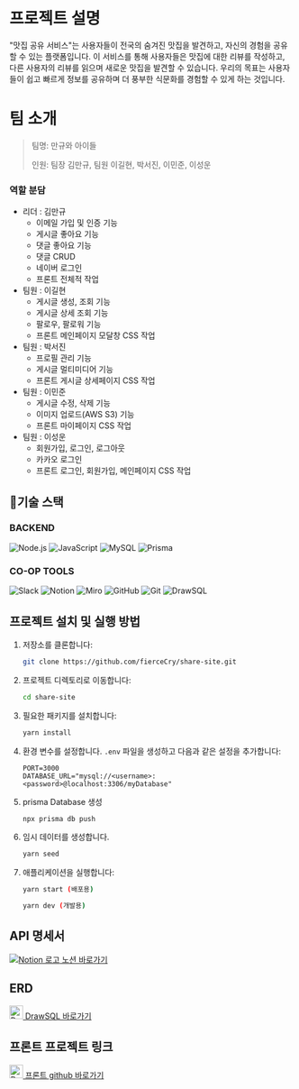 # 프로젝트 설명
"맛집 공유 서비스"는 사용자들이 전국의 숨겨진 맛집을 발견하고, 자신의 경험을 공유할 수 있는 플랫폼입니다. 이 서비스를 통해 사용자들은 맛집에 대한 리뷰를 작성하고, 다른 사용자의 리뷰를 읽으며 새로운 맛집을 발견할 수 있습니다. 우리의 목표는 사용자들이 쉽고 빠르게 정보를 공유하며 더 풍부한 식문화를 경험할 수 있게 하는 것입니다.

# 팀 소개
> 팀명: 만규와 아이들 
> 
> 인원: 팀장 김만규, 팀원 이길현, 박서진, 이민준, 이성운

### 역할 분담
* 리더 : 김만규
  * 이메일 가입 및 인증 기능
  * 게시글 좋아요 기능
  * 댓글 좋아요 기능
  * 댓글 CRUD
  * 네이버 로그인
  * 프론트 전체적 작업
* 팀원 : 이길현
  * 게시글 생성, 조회 기능
  * 게시글 상세 조회 기능
  * 팔로우, 팔로워 기능
  * 프론트 메인페이지 모달창 CSS 작업
* 팀원 : 박서진
  * 프로필 관리 기능
  * 게시글 멀티미디어 기능
  * 프론트 게시글 상세페이지 CSS 작업
* 팀원 : 이민준
  * 게시글 수정, 삭제 기능
  * 이미지 업로드(AWS S3) 기능
  * 프론트 마이페이지 CSS 작업
* 팀원 : 이성운
  * 회원가입, 로그인, 로그아웃
  * 카카오 로그인
  * 프론트 로그인, 회원가입, 메인페이지 CSS 작업

## 🔧기술 스택

### BACKEND
![Node.js](https://img.shields.io/badge/node.js-339933?style=for-the-badge&logo=Node.js&logoColor=white) ![JavaScript](https://img.shields.io/badge/javascript-F7DF1E?style=for-the-badge&logo=javascript&logoColor=black) ![MySQL](https://img.shields.io/badge/mysql-4479A1?style=for-the-badge&logo=mysql&logoColor=white) ![Prisma](https://img.shields.io/badge/Prisma-3982CE?style=for-the-badge&logo=prisma&logoColor=white)

### CO-OP TOOLS
![Slack](https://img.shields.io/badge/Slack-4A154B?style=for-the-badge&logo=Slack&logoColor=white) ![Notion](https://img.shields.io/badge/Notion-000000?style=for-the-badge&logo=Notion&logoColor=white) ![Miro](https://img.shields.io/badge/Miro-FFD700?style=for-the-badge&logo=miro&logoColor=black) ![GitHub](https://img.shields.io/badge/github-181717?style=for-the-badge&logo=github&logoColor=white) ![Git](https://img.shields.io/badge/git-F05032?style=for-the-badge&logo=git&logoColor=white) ![DrawSQL](https://img.shields.io/badge/DrawSQL-007ACC?style=for-the-badge&logo=drawsql&logoColor=white)

## 프로젝트 설치 및 실행 방법

1. 저장소를 클론합니다:
    ```bash
    git clone https://github.com/fierceCry/share-site.git
    ```

2. 프로젝트 디렉토리로 이동합니다:
    ```bash
    cd share-site
    ```

3. 필요한 패키지를 설치합니다:
    ```bash
    yarn install
    ```

4. 환경 변수를 설정합니다. `.env` 파일을 생성하고 다음과 같은 설정을 추가합니다:
    ```
    PORT=3000
    DATABASE_URL="mysql://<username>:<password>@localhost:3306/myDatabase"
    ```

5. prisma Database 생성
    ```bash
    npx prisma db push
    ```
6. 임시 데이터를 생성합니다.
    ```bash
    yarn seed
    ```

7. 애플리케이션을 실행합니다:

    ```bash
    yarn start (배포용)
    ```

    ```bash
    yarn dev (개발용)
    ```

## API 명세서
[![Notion 로고](https://upload.wikimedia.org/wikipedia/commons/thumb/e/e9/Notion-logo.svg/24px-Notion-logo.svg.png) 노션 바로가기](https://www.notion.so/teamsparta/ver-2024-e712a885d2624b388327f80a12051923?pvs=4)

## ERD
[<img src="https://tenereteam.s3.us-west-1.amazonaws.com/draw-sql.webp?v=1708250048" alt="DrawSQL 로고" width="24"> DrawSQL 바로가기](https://drawsql.app/teams/kimmangyu/diagrams/-2)

## 프론트 프로젝트 링크
[<img src="https://github.githubassets.com/images/modules/logos_page/GitHub-Mark.png" alt="DrawSQL 로고" width="24"> 프론트 github 바로가기](https://github.com/fierceCry/share-site-FrontEnd.git)